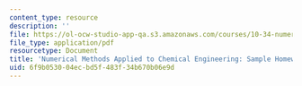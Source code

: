 ```yaml
---
content_type: resource
description: ''
file: https://ol-ocw-studio-app-qa.s3.amazonaws.com/courses/10-34-numerical-methods-applied-to-chemical-engineering-fall-2015/6f9b053004ecbd5f483f34b670b06e9d_MIT10_34F15_SampleHW.pdf
file_type: application/pdf
resourcetype: Document
title: 'Numerical Methods Applied to Chemical Engineering: Sample Homework Solutions'
uid: 6f9b0530-04ec-bd5f-483f-34b670b06e9d
---
```

